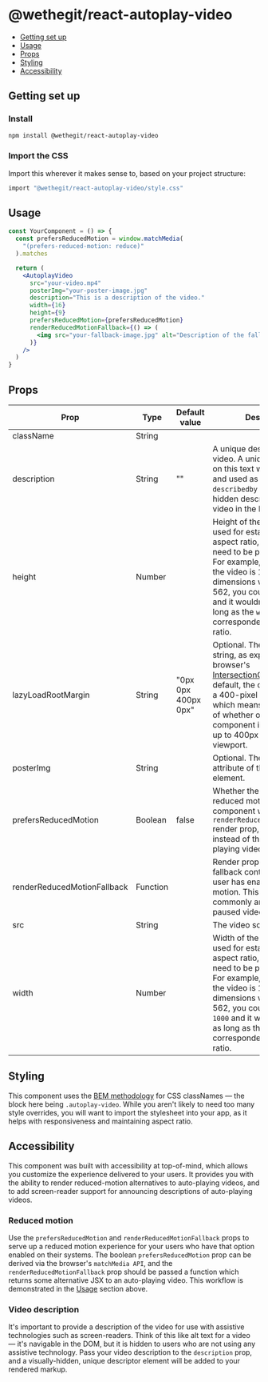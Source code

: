 # @wethegit/react-autoplay-video

- [Getting set up](#getting-set-up)
- [Usage](#usage)
- [Props](#props)
- [Styling](#styling)
- [Accessibility](#accessibility)

## Getting set up

### Install

```bash
npm install @wethegit/react-autoplay-video
```

### Import the CSS

Import this wherever it makes sense to, based on your project structure:

```bash
import "@wethegit/react-autoplay-video/style.css"
```

## Usage

```jsx
const YourComponent = () => {
  const prefersReducedMotion = window.matchMedia(
    "(prefers-reduced-motion: reduce)"
  ).matches

  return (
    <AutoplayVideo
      src="your-video.mp4"
      posterImg="your-poster-image.jpg"
      description="This is a description of the video."
      width={16}
      height={9}
      prefersReducedMotion={prefersReducedMotion}
      renderReducedMotionFallback={() => (
        <img src="your-fallback-image.jpg" alt="Description of the fallback image." />
      )}
    />
  )
}
```

## Props

| Prop                        | Type     | Default value       | Description                                                                                                                                                                                                                                                                                                                                  |
| --------------------------- | -------- | ------------------- | -------------------------------------------------------------------------------------------------------------------------------------------------------------------------------------------------------------------------------------------------------------------------------------------------------------------------------------------- |
| className                   | String   |                     |                                                                                                                                                                                                                                                                                                                                              |
| description                 | String   | ""                  | A unique description of the video. A unique hash based on this text will be generated and used as the `aria-describedby` ID for a visually-hidden description of the video in the DOM.                                                                                                                                                       |
| height                      | Number   |                     | Height of the video. Only used for establishing an aspect ratio, so does not need to be pixel accurate. For example, if the ratio of the video is 16:9, and its dimensions were 1000 x 562, you could pass `9` or `562` and it wouldn't matter, as long as the `width` corresponded to the aspect ratio.                                     |
| lazyLoadRootMargin          | String   | "0px 0px 400px 0px" | Optional. The `rootMargin` string, as expected by the browser's [IntersectionObserver API](https://developer.mozilla.org/en-US/docs/Web/API/Intersection_Observer_API). By default, the component gets a 400-pixel "look-ahead", which means the detection of whether or not the component is in view checks up to 400px below the viewport. |
| posterImg                   | String   |                     | Optional. The `poster` attribute of the `<video>` element.                                                                                                                                                                                                                                                                                   |
| prefersReducedMotion        | Boolean  | false               | Whether the user prefers reduced motion. If `true`, the component will check for the `renderReducedMotionFallback` render prop, and use that instead of the default auto-playing video.                                                                                                                                                      |
| renderReducedMotionFallback | Function |                     | Render prop to provide fallback content when the user has enabled reduced motion. This is most commonly an image, or a paused video with controls.                                                                                                                                                                                           |
| src                         | String   |                     | The video source file.                                                                                                                                                                                                                                                                                                                       |
| width                       | Number   |                     | Width of the video. Only used for establishing an aspect ratio, so does not need to be pixel accurate. For example, if the ratio of the video is 16:9, and its dimensions were 1000 x 562, you could pass `16` or `1000` and it wouldn't matter, as long as the `height` corresponded to the aspect ratio.                                   |

## Styling

This component uses the [BEM methodology](https://getbem.com/) for CSS classNames — the block here being `.autoplay-video`. While you aren't likely to need too many style overrides, you will want to import the stylesheet into your app, as it helps with responsiveness and maintaining aspect ratio.

## Accessibility

This component was built with accessibility at top-of-mind, which allows you customize the experience delivered to your users. It provides you with the ability to render reduced-motion alternatives to auto-playing videos, and to add screen-reader support for announcing descriptions of auto-playing videos.

### Reduced motion

Use the `prefersReducedMotion` and `renderReducedMotionFallback` props to serve up a reduced motion experience for your users who have that option enabled on their systems. The boolean `prefersReducedMotion` prop can be derived via the browser's `matchMedia API`, and the `renderReducedMotionFallback` prop should be passed a function which returns some alternative JSX to an auto-playing video. This workflow is demonstrated in the [Usage](#usage) section above.

### Video description

It's important to provide a description of the video for use with assistive technologies such as screen-readers. Think of this like alt text for a video — it's navigable in the DOM, but it is hidden to users who are not using any assistive technology. Pass your video description to the `description` prop, and a visually-hidden, unique descriptor element will be added to your rendered markup.
